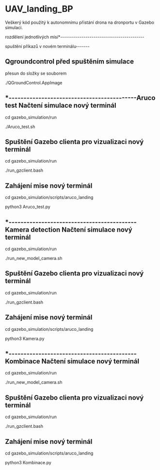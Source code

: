 # UAV_landing_BP
Veškerý kód použitý k autonomnímu přistání drona na dronportu v Gazebo simulaci.

rozdělení jednotlivých misí*-------------------------------------------

spuštění příkazů v novém terminálu-------


Qgroundcontrol před spuštěním simulace
-------
přesun do složky se souborem

./QGroundControl.AppImage

*-------------------------------------------Aruco test
Načtení simulace nový terminál
-------
cd gazebo_simulation/run

./Aruco_test.sh

Spuštění Gazebo clienta pro vizualizaci nový terminál
-------
cd gazebo_simulation/run

./run_gzclient.bash

Zahájení mise nový terminál
-------
cd gazebo_simulation/scripts/aruco_landing 

python3 Aruco_test.py

*-------------------------------------------Kamera detection
Načtení simulace nový terminál
-------
cd gazebo_simulation/run

./run_new_model_camera.sh

Spuštění Gazebo clienta pro vizualizaci nový terminál
-------
cd gazebo_simulation/run

./run_gzclient.bash

Zahájení mise nový terminál
-------
cd gazebo_simulation/scripts/aruco_landing 

python3 Kamera.py

*-------------------------------------------Kombinace
Načtení simulace nový terminál
-------
cd gazebo_simulation/run

./run_new_model_camera.sh

Spuštění Gazebo clienta pro vizualizaci nový terminál
-------
cd gazebo_simulation/run

./run_gzclient.bash

Zahájení mise nový terminál
-------
cd gazebo_simulation/scripts/aruco_landing 

python3 Kombinace.py
